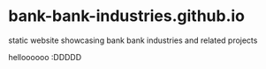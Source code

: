 # bank-bank-industries.github.io
static website showcasing bank bank industries and related projects

helloooooo :DDDDD
